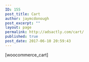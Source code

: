 ```yaml
---
ID: 155
post_title: Cart
author: jaymcdonough
post_excerpt: ""
layout: page
permalink: http://adsactly.com/cart/
published: true
post_date: 2017-06-10 20:59:43
---
```

[woocommerce_cart]